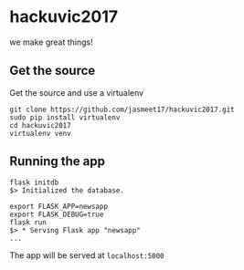# hackuvic2017
we make great things!

## Get the source

Get the source and use a virtualenv

```
git clone https://github.com/jasmeet17/hackuvic2017.git
sudo pip install virtualenv
cd hackuvic2017 
virtualenv venv
```

## Running the app 

```
flask initdb 
$> Initialized the database.

export FLASK_APP=newsapp
export FLASK_DEBUG=true 
flask run
$> * Serving Flask app "newsapp"
...
```
The app will be served at `localhost:5000`
